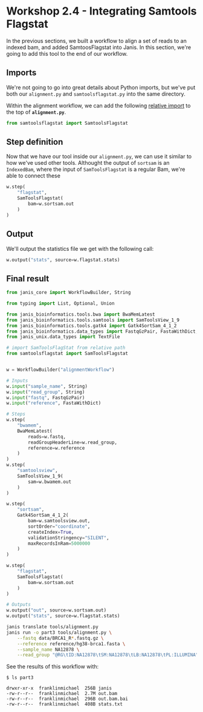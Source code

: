 # Workshop 2.4 - Integrating Samtools Flagstat

In the previous sections, we built a workflow to align a set of reads to an indexed bam, and added SamtoosFlagstat into Janis. In this section, we're going to add this tool to the end of our workflow.

## Imports

We're not going to go into great details about Python imports, but we've put both our `alignment.py` and `samtoolsflagstat.py` into the same directory.

Within the alignment workflow, we can add the following [relative import](https://realpython.com/absolute-vs-relative-python-imports/) to the top of **`alignment.py`**.

```python
from samtoolsflagstat import SamtoolsFlagstat
```

## Step definition

Now that we have our tool inside our `alignment.py`, we can use it similar to how we've used other tools. Althought the output of `sortsam` is an `IndexedBam`, where the input of `SamToolsFlagstat` is a regular Bam, we're able to connect these 

```python
w.step(
    "flagstat",
    SamToolsFlagstat(
        bam=w.sortsam.out
    )
)
```

## Output

We'll output the statistics file we get with the following call:

```python
w.output("stats", source=w.flagstat.stats)
```


## Final result

```python
from janis_core import WorkflowBuilder, String

from typing import List, Optional, Union

from janis_bioinformatics.tools.bwa import BwaMemLatest
from janis_bioinformatics.tools.samtools import SamToolsView_1_9
from janis_bioinformatics.tools.gatk4 import Gatk4SortSam_4_1_2
from janis_bioinformatics.data_types import FastqGzPair, FastaWithDict, Bam
from janis_unix.data_types import TextFile

# import SamToolsFlagStat from relative path
from samtoolsflagstat import SamToolsFlagstat


w = WorkflowBuilder("alignmentWorkflow")

# Inputs
w.input("sample_name", String)
w.input("read_group", String)
w.input("fastq", FastqGzPair)
w.input("reference", FastaWithDict)

# Steps
w.step(
    "bwamem", 
    BwaMemLatest( 
        reads=w.fastq, 
        readGroupHeaderLine=w.read_group, 
        reference=w.reference
    )
)
w.step(
    "samtoolsview", 
    SamToolsView_1_9(
        sam=w.bwamem.out
    )
)

w.step(
    "sortsam",
    Gatk4SortSam_4_1_2(
        bam=w.samtoolsview.out,
        sortOrder="coordinate",
        createIndex=True,
        validationStringency="SILENT",
        maxRecordsInRam=5000000
    )
)

w.step(
    "flagstat",
    SamToolsFlagstat(
        bam=w.sortsam.out
    )
)

# Outputs
w.output("out", source=w.sortsam.out)
w.output("stats", source=w.flagstat.stats)
```

```bash
janis translate tools/alignment.py
janis run -o part3 tools/alignment.py \
    --fastq data/BRCA1_R*.fastq.gz \
    --reference reference/hg38-brca1.fasta \
    --sample_name NA12878 \
    --read_group "@RG\tID:NA12878\tSM:NA12878\tLB:NA12878\tPL:ILLUMINA"
```

See the results of this workflow with:

```
$ ls part3

drwxr-xr-x  franklinmichael  256B janis
-rw-r--r--  franklinmichael  2.7M out.bam
-rw-r--r--  franklinmichael  296B out.bam.bai
-rw-r--r--  franklinmichael  408B stats.txt
```

